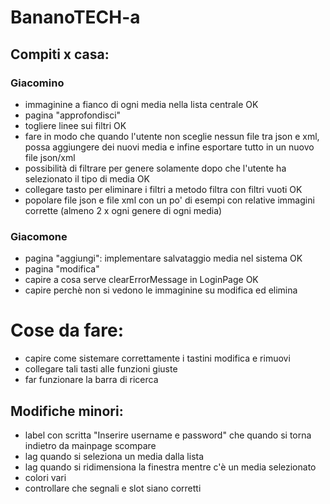 # BananoTECH-a
## Compiti x casa:

### Giacomino
- immaginine a fianco di ogni media nella lista centrale OK
- pagina "approfondisci"
- togliere linee sui filtri OK
- fare in modo che quando l'utente non sceglie nessun file tra json e xml, possa aggiungere dei nuovi media e infine esportare tutto in un nuovo file json/xml
- possibilità di filtrare per genere solamente dopo che l'utente ha selezionato il tipo di media OK
- collegare tasto per eliminare i filtri a metodo filtra con filtri vuoti OK
- popolare file json e file xml con un po' di esempi con relative immagini corrette (almeno 2 x ogni genere di ogni media)

### Giacomone
- pagina "aggiungi": implementare salvataggio media nel sistema OK
- pagina "modifica"
- capire a cosa serve clearErrorMessage in LoginPage OK
- capire perchè non si vedono le immaginine su modifica ed elimina

# Cose da fare:
- capire come sistemare correttamente i tastini modifica e rimuovi
- collegare tali tasti alle funzioni giuste
- far funzionare la barra di ricerca

## Modifiche minori:
- label con scritta "Inserire username e password" che quando si torna indietro da mainpage scompare
- lag quando si seleziona un media dalla lista
- lag quando si ridimensiona la finestra mentre c'è un media selezionato
- colori vari
- controllare che segnali e slot siano corretti
